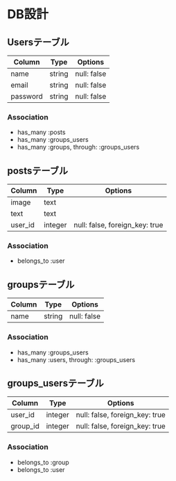 # DB設計
##  Usersテーブル
|Column|Type|Options|
|------|----|-------|
|name|string|null: false|
|email|string|null: false|
|password|string|null: false|
###  Association
- has_many  :posts
- has_many  :groups_users
- has_many  :groups,  through:  :groups_users

##  postsテーブル
|Column|Type|Options|
|------|----|-------|
|image|text||
|text|text||
|user_id|integer|null: false, foreign_key:  true|
###  Association
- belongs_to  :user

##  groupsテーブル
|Column|Type|Options|
|------|----|-------|
|name|string|null: false|
###  Association
- has_many  :groups_users
- has_many  :users,  through:  :groups_users

##  groups_usersテーブル
|Column|Type|Options|
|------|----|-------|
|user_id|integer|null: false, foreign_key:  true|
|group_id|integer|null: false, foreign_key:  true|
###  Association
- belongs_to  :group
- belongs_to  :user